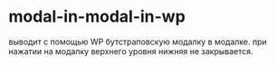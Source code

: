 # modal-in-modal-in-wp
выводит с помощью WP бутстраповскую модалку в модалке. при нажатии на модалку верхнего уровня нижняя не закрывается.
